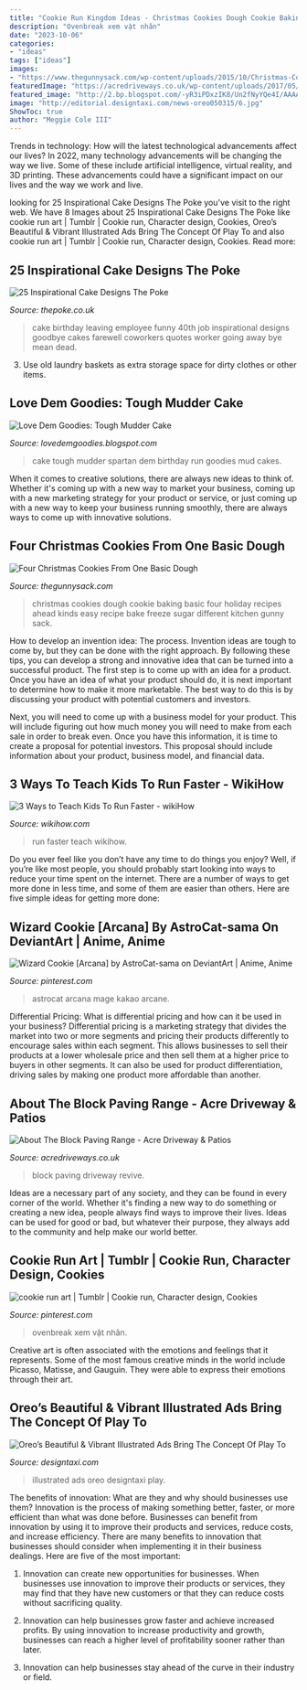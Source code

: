 ```yaml
---
title: "Cookie Run Kingdom Ideas - Christmas Cookies Dough Cookie Baking Basic Four Holiday Recipes Ahead Kinds Easy Recipe Bake Freeze Sugar Different Kitchen Gunny Sack"
description: "Ovenbreak xem vật nhân"
date: "2023-10-06"
categories:
- "ideas"
tags: ["ideas"]
images:
- "https://www.thegunnysack.com/wp-content/uploads/2015/10/Christmas-Cookies-Four-Kinds-From-One-Dough-683x1024.jpg"
featuredImage: "https://acredriveways.co.uk/wp-content/uploads/2017/05/blockaccessories.png"
featured_image: "http://2.bp.blogspot.com/-yR3iPDxzIK8/Un2fNyYQe4I/AAAAAAAADFI/oU8QuXJZ1dk/s1600/IMG_5035.JPG"
image: "http://editorial.designtaxi.com/news-oreo050315/6.jpg"
ShowToc: true
author: "Meggie Cole III"
---
```



Trends in technology: How will the latest technological advancements affect our lives?
In 2022, many technology advancements will be changing the way we live. Some of these include artificial intelligence, virtual reality, and 3D printing. These advancements could have a significant impact on our lives and the way we work and live.

	

		
looking for 25 Inspirational Cake Designs The Poke you've visit to the right web. We have 8 Images about 25 Inspirational Cake Designs The Poke like cookie run art | Tumblr | Cookie run, Character design, Cookies, Oreo’s Beautiful &amp; Vibrant Illustrated Ads Bring The Concept Of Play To and also cookie run art | Tumblr | Cookie run, Character design, Cookies. Read more:
		
    
## 25 Inspirational Cake Designs The Poke

<img loading=lazy src="https://www.thepoke.co.uk/wp-content/uploads/2013/06/5787.jpg" onerror="this.onerror=null;this.src='https://tse3.mm.bing.net/th?id=OIP.7xPR00PkFcqRJOAzPXczAQAAAA&amp;pid=15.1';" alt="25 Inspirational Cake Designs The Poke">

_Source: thepoke.co.uk_

>cake birthday leaving employee funny 40th job inspirational designs goodbye cakes farewell coworkers quotes worker going away bye mean dead. 

	

3. Use old laundry baskets as extra storage space for dirty clothes or other items.

    
## Love Dem Goodies: Tough Mudder Cake

<img loading=lazy src="http://2.bp.blogspot.com/-yR3iPDxzIK8/Un2fNyYQe4I/AAAAAAAADFI/oU8QuXJZ1dk/s1600/IMG_5035.JPG" onerror="this.onerror=null;this.src='https://tse2.mm.bing.net/th?id=OIP.2pEFN6YxG5FCYrBXPWMyywHaJ9&amp;pid=15.1';" alt="Love Dem Goodies: Tough Mudder Cake">

_Source: lovedemgoodies.blogspot.com_

>cake tough mudder spartan dem birthday run goodies mud cakes. 

	

When it comes to creative solutions, there are always new ideas to think of. Whether it's coming up with a new way to market your business, coming up with a new marketing strategy for your product or service, or just coming up with a new way to keep your business running smoothly, there are always ways to come up with innovative solutions.

    
## Four Christmas Cookies From One Basic Dough

<img loading=lazy src="https://www.thegunnysack.com/wp-content/uploads/2015/10/Christmas-Cookies-Four-Kinds-From-One-Dough-683x1024.jpg" onerror="this.onerror=null;this.src='https://tse4.mm.bing.net/th?id=OIP.sl17eTJS-UK4SFeAimpEygHaLG&amp;pid=15.1';" alt="Four Christmas Cookies From One Basic Dough">

_Source: thegunnysack.com_

>christmas cookies dough cookie baking basic four holiday recipes ahead kinds easy recipe bake freeze sugar different kitchen gunny sack. 

	

How to develop an invention idea: The process.
Invention ideas are tough to come by, but they can be done with the right approach. By following these tips, you can develop a strong and innovative idea that can be turned into a successful product.
The first step is to come up with an idea for a product. Once you have an idea of what your product should do, it is next important to determine how to make it more marketable. The best way to do this is by discussing your product with potential customers and investors.

Next, you will need to come up with a business model for your product. This will include figuring out how much money you will need to make from each sale in order to break even. Once you have this information, it is time to create a proposal for potential investors. This proposal should include information about your product, business model, and financial data.

    
## 3 Ways To Teach Kids To Run Faster - WikiHow

<img loading=lazy src="https://www.wikihow.com/images/2/2e/Teach-Kids-To-Run-Faster-Step-11-Version-2.jpg" onerror="this.onerror=null;this.src='https://tse3.mm.bing.net/th?id=OIP.p8aQzJVq1q727Qrwy_NDGwHaFj&amp;pid=15.1';" alt="3 Ways to Teach Kids To Run Faster - wikiHow">

_Source: wikihow.com_

>run faster teach wikihow. 

	

Do you ever feel like you don’t have any time to do things you enjoy? Well, if you’re like most people, you should probably start looking into ways to reduce your time spent on the internet. There are a number of ways to get more done in less time, and some of them are easier than others. Here are five simple ideas for getting more done: 
    
## Wizard Cookie [Arcana] By AstroCat-sama On DeviantArt | Anime, Anime

<img loading=lazy src="https://i.pinimg.com/736x/2f/1e/e3/2f1ee3ebfad5508e76071bb9378ad611.jpg" onerror="this.onerror=null;this.src='https://tse4.mm.bing.net/th?id=OIP.i9JDhcmQ4IUQylcmQY53UgHaKT&amp;pid=15.1';" alt="Wizard Cookie [Arcana] by AstroCat-sama on DeviantArt | Anime, Anime">

_Source: pinterest.com_

>astrocat arcana mage kakao arcane. 

	

Differential Pricing: What is differential pricing and how can it be used in your business?
Differential pricing is a marketing strategy that divides the market into two or more segments and pricing their products differently to encourage sales within each segment. This allows businesses to sell their products at a lower wholesale price and then sell them at a higher price to buyers in other segments. It can also be used for product differentiation, driving sales by making one product more affordable than another.

    
## About The Block Paving Range - Acre Driveway &amp; Patios

<img loading=lazy src="https://acredriveways.co.uk/wp-content/uploads/2017/05/blockaccessories.png" onerror="this.onerror=null;this.src='https://tse1.mm.bing.net/th?id=OIP.9Dlq5nFSE7Js-n7kSlEbfwHaFj&amp;pid=15.1';" alt="About The Block Paving Range - Acre Driveway &amp; Patios">

_Source: acredriveways.co.uk_

>block paving driveway revive. 

	

Ideas are a necessary part of any society, and they can be found in every corner of the world. Whether it's finding a new way to do something or creating a new idea, people always find ways to improve their lives. Ideas can be used for good or bad, but whatever their purpose, they always add to the community and help make our world better.

    
## Cookie Run Art | Tumblr | Cookie Run, Character Design, Cookies

<img loading=lazy src="https://i.pinimg.com/736x/00/1b/a4/001ba44b8f38430c036d4eea563beb37.jpg" onerror="this.onerror=null;this.src='https://tse2.mm.bing.net/th?id=OIP.laqDQ9brqwKtiwFEv3v5wQHaEr&amp;pid=15.1';" alt="cookie run art | Tumblr | Cookie run, Character design, Cookies">

_Source: pinterest.com_

>ovenbreak xem vật nhân. 

	

Creative art is often associated with the emotions and feelings that it represents. Some of the most famous creative minds in the world include Picasso, Matisse, and Gauguin. They were able to express their emotions through their art.

    
## Oreo’s Beautiful &amp; Vibrant Illustrated Ads Bring The Concept Of Play To

<img loading=lazy src="http://editorial.designtaxi.com/news-oreo050315/6.jpg" onerror="this.onerror=null;this.src='https://tse3.mm.bing.net/th?id=OIP.sBKKRXkd_2mFEP_00bkYqgHaKt&amp;pid=15.1';" alt="Oreo’s Beautiful &amp; Vibrant Illustrated Ads Bring The Concept Of Play To">

_Source: designtaxi.com_

>illustrated ads oreo designtaxi play. 

	

The benefits of innovation: What are they and why should businesses use them?
Innovation is the process of making something better, faster, or more efficient than what was done before. Businesses can benefit from innovation by using it to improve their products and services, reduce costs, and increase efficiency. There are many benefits to innovation that businesses should consider when implementing it in their business dealings. Here are five of the most important: 
1. Innovation can create new opportunities for businesses. When businesses use innovation to improve their products or services, they may find that they have new customers or that they can reduce costs without sacrificing quality. 

2. Innovation can help businesses grow faster and achieve increased profits. By using innovation to increase productivity and growth, businesses can reach a higher level of profitability sooner rather than later. 

3. Innovation can help businesses stay ahead of the curve in their industry or field.

